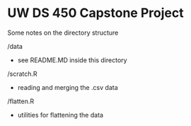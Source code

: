 # UW DS 450 Capstone Project

Some notes on the directory structure

/data
 - see README.MD inside this directory
 
/scratch.R
 - reading and merging the .csv data
 
/flatten.R
 - utilities for flattening the data
